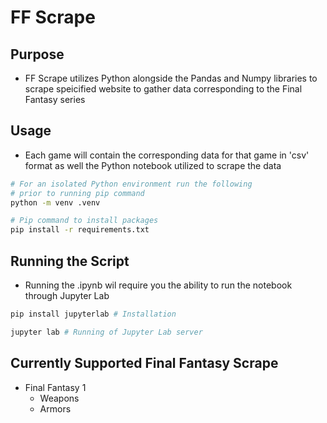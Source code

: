 # FF Scrape

## Purpose
* FF Scrape utilizes Python alongside the Pandas and Numpy libraries to scrape speicified website to gather data corresponding to the Final Fantasy series

## Usage
* Each game will contain the corresponding data for that game in 'csv' format as well the Python notebook utilized to scrape the data
``` Bash
# For an isolated Python environment run the following 
# prior to running pip command
python -m venv .venv

# Pip command to install packages
pip install -r requirements.txt
```

## Running the Script
* Running the .ipynb wil require you the ability to run the notebook through Jupyter Lab
``` Bash
pip install jupyterlab # Installation

jupyter lab # Running of Jupyter Lab server
```

## Currently Supported Final Fantasy Scrape
* Final Fantasy 1
    * Weapons
    * Armors
